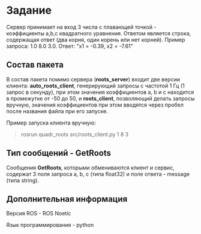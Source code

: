 # Задание
Сервер принимает на вход 3 числа с плавающей точкой - коэффициенты a,b,c квадратного уравнения. Ответом является строка, содержащая ответ (два корня, один корень или нет корней). Пример запроса: 1.0 8.0 3.0. Ответ: "x1 = -0.39, x2 = -7.61"

## Состав пакета
В состав пакета помимо сервера (<b>roots_server</b>) входит две версии клиента: <b>auto_roots_client</b>, генерирующий запросы с частотой 1 Гц (1 запрос в секунду), при этом значения коэффициентов a, b и c находятся в промежутке от -50 до 50, и <b>roots_client</b>, позволяющий делать запросы вручную, значения коэффициентов при этом вводятся через пробел после названия файла при его запуске.

Пример запуска клиента вручную:
>rosrun quadr_roots src/roots_client.py 1 8 3

## Тип сообщений - GetRoots
Сообщения <b>GetRoots</b>, которыми обмениваются клиент и сервис, содержат 3 поля запроса a, b, c (типа float32) и поле ответа - message (типа string).

## Дополнительная информация
Версия ROS - ROS Noetic

Язык программирования - python
